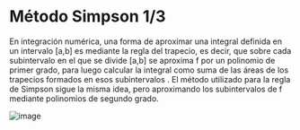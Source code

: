 # Método Simpson 1/3 

En integración numérica, una forma de aproximar una integral definida en un intervalo [a,b] es mediante la regla del trapecio, es decir, que sobre cada subintervalo en el que se divide [a,b] se aproxima f por un polinomio de primer grado, para luego calcular la integral como suma de las áreas de los trapecios formados en esos subintervalos . El método utilizado para la regla de Simpson sigue la misma idea, pero aproximando los subintervalos de f mediante polinomios de segundo grado.

![image](https://github.com/22030130/Numerical-Methods-/assets/147437999/6132c03e-9240-4d28-a76c-5867a45b5ffa)
